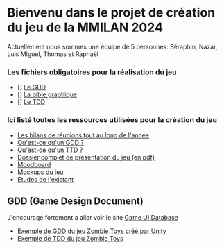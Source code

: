 # Bienvenu dans le projet de création du jeu de la MMILAN 2024
Actuellement nous sommes une équipe de 5 personnes: Séraphin, Nazar, Luis Miguel, Thomas et Raphaël
### Les fichiers obligatoires pour la réalisation du jeu
- [] [Le GDD](/concept/game_design.md)
- [] [La bible graphique]()
- [] [Le TDD]()
### Ici listé toutes les ressources utilisées pour la création du jeu
- [Les bilans de réunions tout au long de l'année](/concept/bilan_de_reu.md)
- [Qu'est-ce qu'un GDD ?](/concept/cours_game_design.pdf)
- [Qu'est-ce qu'un TTD ?](/concept/cours_technical_design_document.md)
- [Dossier complet de présentation du jeu (en pdf)]()
- [Moodboard]()
- [Mockups du jeu]()
- [Etudes de l'existant]()

## GDD (Game Design Document)
J'encourage fortement à aller voir le site [Game UI Database](https://www.gameuidatabase.com)

- [Exemple de GDD du jeu Zombie Toys créé par Unity](/concept/gdd_zombie_toys.pdf)
- [Exemple de TDD du jeu Zombie Toys](/concept/tdd_zombie_toys.pdf)